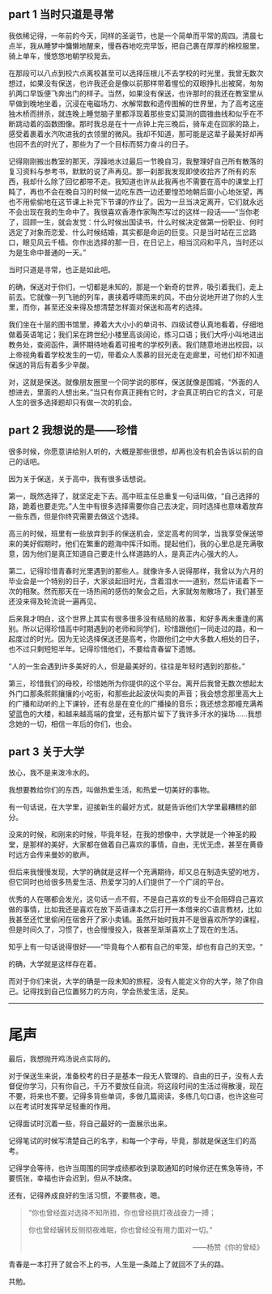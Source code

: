 ## part 1 当时只道是寻常

我依稀记得，一年前的今天，同样的圣诞节，也是一个简单而平常的周四。清晨七点半，我从睡梦中慵懒地醒来，慢吞吞地吃完早饭，把自己裹在厚厚的棉校服里，骑上单车，慢悠悠地朝学校晃去。

在那段可以八点到校六点离校甚至可以选择压根儿不去学校的时光里，我曾无数次想过，如果没有保送，也许我还会是像以前那样带着惺忪的双眼挣扎出被窝，匆匆扒两口早饭便飞奔出门的样子。当然，如果没有保送，也许那时的我还在教室里从早做到晚地坐着，沉浸在电磁场力、水解常数和遗传图解的世界里，为了高考这座独木桥而拼杀，就连晚上睡觉脑子里都浮现着那些变幻莫测的圆锥曲线和似乎在不断跳动着的函数图像。那时我总是在十一点钟上完三晚后，骑车走在回家的路上，感受着裹着水汽吹进我的衣领里的微风。我却不知道，那可能是这辈子最美好却再也回不去的时光了，那些为了一个目标而努力奋斗的日子。

记得刚刚搬出教室的那天，浮躁地水过最后一节晚自习，我整理好自己所有散落的复习资料与参考书，默默的说了声再见。那一刹那我发现即使收拾齐了所有的东西，我却什么除了回忆都带不走。我知道也许从此我再也不需要在高中的课堂上打盹了，再也不会在晚自习的时候一边吃东西一边还要惶恐地朝后窗小心地张望，再也不用偷偷地在这节课上补完下节课的作业了。因为一旦当决定离开，它们就永远不会出现在我的生命中了。我很喜欢香港作家陶杰写过的这样一段话——“当你老了，回顾一生，就会发觉：什么时候出国读书，什么时候决定做第一份职业、何时选定了对象而恋爱、什么时候结婚，其实都是命运的巨变。只是当时站在三岔路口，眼见风云千樯。你作出选择的那一日，在日记上，相当沉闷和平凡，当时还以为是生命中普通的一天。”

当时只道是寻常，也正是如此吧。

的确，保送对于你们，一切都是未知的，那是一个新奇的世界，吸引着我们，走上前去。它就像一列飞驰的列车，裹挟着呼啸而来的风，不由分说地开进了你的人生里，而你，甚至还没来得及想清楚怎样面对保送和高考的选择。

我们坐在十层的图书馆里，捧着大大小小的单词书、四级试卷认真地看着，仔细地做着英语笔记；我们呆在跨世纪小楼里高谈阔论，练习口语；我们大呼小叫地进出教务处，查阅函件，满怀期待地看着可报考的学校列表。我们随意地进出校园，以上帝视角看着学校发生的一切，带着众人羡慕的目光走在走廊里，可他们却不知道保送的背后有着多少辛酸。

对，这就是保送。就像朋友圈里一个同学说的那样，保送就像是围城，“外面的人想进去，里面的人想出来。”当只有你真正拥有它时，才会真正明白它的含义，可是人生的很多选择题却只有做一次的机会。

## part 2 我想说的是——珍惜

很多时候，你愿意讲给别人听的，大概是那些很想，却再也没有机会告诉以前的自己的话吧。

因为关于保送，关于高中，我有很多话想说。

第一，既然选择了，就坚定走下去。高中班主任总重复一句话叫做，“自己选择的路，跪着也要走完。”人生中有很多选择需要你自己去决定，同时选择也意味着放弃一些东西，但是你终究需要去做这个选择。

高三的时候，班里有一些放弃到手的保送机会，坚定高考的同学，当我享受保送带来的美好假期时，他们在繁重的题海中挥汗如雨。提起他们，我的心里总是充满敬意，因为他们是真正知道自己要走什么样道路的人，是真正内心强大的人。

第二，记得珍惜青春时光里遇到的那些人。就像许多人说得那样，我曾以为六月的毕业会是一个特别的日子，大家谈起旧时光，含着泪水一一道别，然后许诺着下一次的相聚。然而那天在一场热闹的感伤的聚会之后，大家就匆匆散场了，我们甚至还没来得及轮流说一遍再见。

后来我才明白，这个世界上其实有很多很多没有结局的故事，和好多再未重逢的离别。所以记得珍惜高中时期遇到的老师和同学们，珍惜跟他们一同走过的路，和一起度过的时光。因为无论选择保送还是高考，你跟他们之中大多数人相处的日子，也不过只剩短短半年。记得珍惜他们，不要给青春留下遗憾。

“人的一生会遇到许多美好的人，但是最美好的，往往是年轻时遇到的那些。”

第三，珍惜我们的母校，珍惜她所为你提供的这个平台。离开后我曾无数次想起太外门口那条熙熙攘攘的小吃街，和那些此起波伏叫卖的声音；我会想念那里高大上的广播和动听的上下课铃，还有总是在变化的广播操的音乐；我还想念那幢充满希望蓝色的大楼，和越来越高端的食堂，还有那片留下了我许多汗水的操场……我想念她的一切，相信一年后的你们，也会。

## part 3 关于大学

放心，我不是来泼冷水的。

我想要教给你们的东西，叫做热爱生活，和热爱一切美好的事物。

有一句话说，在大学里，迎接新生的最好方式，就是告诉他们大学里最糟糕的部分。

没来的时候，和刚来的时候，毕竟年轻，在我的想像中，大学就是一个神圣的殿堂，是那样的美好，大家都在做着自己喜欢的事情，自由，无忧无虑，甚至在黄昏时远方会传来曼妙的歌声。

但后来我慢慢发现，大学的确就是这样一个充满期待，却又总在制造失望的地方，但它同时也给很多热爱生活、热爱学习的人们提供了一个广阔的平台。

优秀的人在哪都会发光，这句话一点不假，不是自己喜欢的专业不会阻碍自己喜欢做的事情，比如我还是喜欢在放下英语课本之后打开一本借来的C语言教材，比如我甚至还忙里偷闲在宿舍开了家小卖铺。虽然开始时我并不是很喜欢所学的课程，但是时间久了，习惯了，也会慢慢投入，我甚至渐渐喜欢上了现在的生活。

知乎上有一句话说得很好——“毕竟每个人都有自己的牢笼，却也有自己的天空。“

的确，大学就是这样存在着。

而对于你们来说，大学的确是一段未知的旅程，没有人能定义你的大学，除了你自己。记得找到自己位置努力的方向，学会热爱生活，足矣。

------

# 尾声

最后，我想抛开鸡汤说点实际的。

对于保送生来说，准备校考的日子是基本一段无人管理的、自由的日子，没有人去督促你学习，只有你自己，千万不要放任自流，将这段时间的生活过得散漫，现在不要，将来也不要。记得多背些单词，多做几篇阅读，多练几句口语，也许这些可以在考试时发挥举足轻重的作用。

记得面试时沉着一些，将自己最好的一面展示出来。

记得笔试的时候写清楚自己的名字，和每一个字母，毕竟，那就是保送生们的高考。

记得学会等待，也许当周围的同学成绩都收到录取通知的时候你还在焦急等待，不要慌张，幸福也许会迟到，但从不缺席。

还有，记得养成良好的生活习惯，不要熬夜，嗯。

> “你也曾经面对选择不知所措，你也曾经挑灯夜战奋力一搏；
>
> 你也曾经辗转反侧彻夜难眠，你也曾经没有用力面对一切。”
>
> <p style="text-align:right">——杨赞《你的曾经》</p>

青春是一本打开了就合不上的书，人生是一条踏上了就回不了头的路。

共勉。